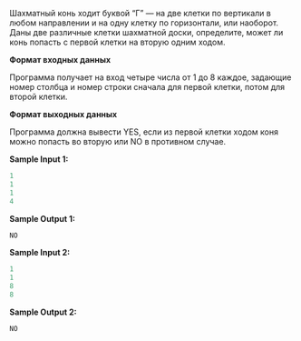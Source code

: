 Шахматный конь ходит буквой “Г” — на две клетки по вертикали в любом направлении и на одну клетку по горизонтали, или наоборот. Даны две различные клетки шахматной доски, определите, может ли конь попасть с первой клетки на вторую одним ходом.

**Формат входных данных**

Программа получает на вход четыре числа от 1 до 8 каждое, задающие номер столбца и номер строки сначала для первой клетки, потом для второй клетки.

**Формат выходных данных**

Программа должна вывести YES, если из первой клетки ходом коня можно попасть во вторую или NO в противном случае.

**Sample Input 1:**

```cpp
1
1
1
4
```


**Sample Output 1:**

```cpp
NO
```


**Sample Input 2:**

```cpp
1
1
8
8
```


**Sample Output 2:**

```cpp
NO
```


